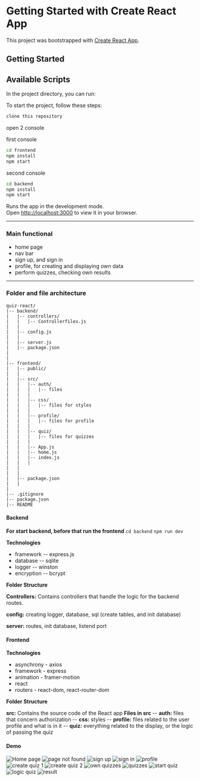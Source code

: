 # Getting Started with Create React App

This project was bootstrapped with [Create React App](https://github.com/facebook/create-react-app).

## Getting Started

## Available Scripts

In the project directory, you can run:

To start the project, follow these steps:
```bash
clone this repository
```
open 2 console

first console
```bash
cd frontend
npm install
npm start
```

second console
```bash
cd backend
npm install
npm start
```

Runs the app in the development mode.\
Open [http://localhost:3000](http://localhost:3000) to view it in your browser.

---
### Main functional
* home page
* nav bar
* sign up, and sign in
* profile, for creating and displaying own data
* perform quizzes, checking own results

---
### Folder and file architecture
    quiz-react/
    |-- backend/
    |   |-- controllers/
    |   |   |-- Controllerfiles.js
    |   |
    |   |-- config.js 
    |   |
    |   |-- server.js
    |   |-- package.json
    |
    |
    |-- frontend/
    |   |-- public/
    |   |
    |   |-- src/
    |   |   |-- auth/
    |   |   |   |-- files
    |   |   |   
    |   |   |-- css/
    |   |   |   |-- files for styles
    |   |   |
    |   |   |-- profile/
    |   |   |   |-- files for profile
    |   |   |   
    |   |   |-- quiz/
    |   |   |   |-- files for quizzes 
    |   |   |
    |   |   |-- App.js
    |   |   |-- home.js
    |   |   |-- index.js
    |   |   |
    |   | 
    |   |
    |   |-- package.json
    |   |
    |
    |-- .gitignore
    |-- package.json
    |-- README


#### Backend 
**For start backend, before that run the frontend**
```cd backend```
```npm run dev```

**Technologies** 
- framework -- express.js
- database -- sqlite
- logger -- winston
- encryption -- bcrypt

**Folder Structure**

**Controllers:** Contains controllers that handle the logic for the backend routes. 

**config:** creating logger, database, sql (create tables, and init database) 

**server:** routes, init database, listend port

#### Frontend
**Technologies**
- asynchrony - axios
- framework - express
- animation - framer-motion
- react
- routers - react-dom, react-router-dom

**Folder Structure**

**src:** Contains the source code of the React app
**Files in src**
-- **auth:** files that concern authorization
-- **css:** styles
-- **profile:** files related to the user profile and what is in it
-- **quiz:** everything related to the display, or the logic of passing the quiz


#### Demo

![Home page](demo/home_page.png)
![page not found](demo/page_not_found.png)
![sign up](demo/sign_up.png)
![sign in](demo/sign_in.png)
![profile](demo/profile.png)
![create quiz 1](demo/create_quiz_1.png)
![create quiz 2](demo/create_quiz_2.png)
![own quizzes](demo/own_quizzes.png)
![quizzes](demo/quizzes.png)
![start quiz](demo/start_quiz.png)
![logic quiz](demo/logic_quiz.png)
![result](demo/results_quiz.png)
